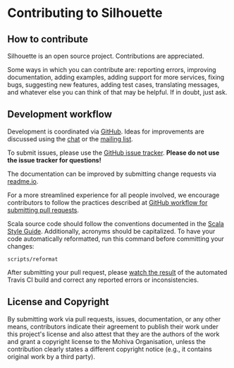 Contributing to Silhouette
==========================

How to contribute
-----------------

Silhouette is an open source project. Contributions are appreciated.

Some ways in which you can contribute are: reporting errors, improving documentation, adding examples, adding support 
for more services, fixing bugs, suggesting new features, adding test cases, translating messages, and whatever else 
you can think of that may be helpful. If in doubt, just ask.


Development workflow
--------------------

Development is coordinated via [GitHub]. Ideas for improvements are discussed using the [chat] or the [mailing list].

To submit issues, please use the [GitHub issue tracker]. **Please do not use the issue tracker for questions!**

The documentation can be improved by submitting change requests via [readme.io].

For a more streamlined experience for all people involved, we encourage contributors to follow the practices described 
at [GitHub workflow for submitting pull requests].

Scala source code should follow the conventions documented in the [Scala Style Guide]. Additionally, acronyms should 
be capitalized. To have your code automatically reformatted, run this command before committing your changes:

    scripts/reformat

After submitting your pull request, please [watch the result] of the automated Travis CI build and correct any reported 
errors or inconsistencies.


License and Copyright
---------------------

By submitting work via pull requests, issues, documentation, or any other means, contributors indicate their agreement to 
publish their work under this project's license and also attest that they are the authors of the work and grant a 
copyright license to the Mohiva Organisation, unless the contribution clearly states a different copyright notice 
(e.g., it contains original work by a third party).


[GitHub]: https://github.com/mohiva/play-silhouette-persistence-reactivemongo
[GitHub issue tracker]: https://github.com/mohiva/play-silhouette-persistence-reactivemongo/issues
[GitHub workflow for submitting pull requests]: http://docs.openshift.org/origin-m4/oo_contributors_guide.html#submitting-code
[chat]: https://gitter.im/mohiva/play-silhouette
[mailing list]: https://groups.google.com/forum/#!forum/play-silhouette
[Scala Style Guide]: http://docs.scala-lang.org/style/
[watch the result]: https://travis-ci.org/mohiva/play-silhouette-persistence-reactivemongo/pull_requests
[readme.io]: http://silhouette.mohiva.com/
